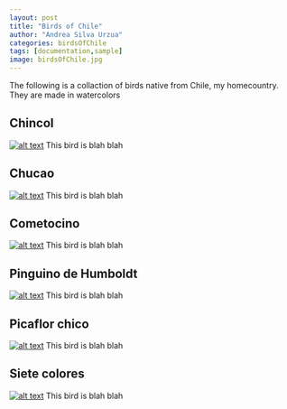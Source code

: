 ```yaml
---
layout: post
title: "Birds of Chile"
author: "Andrea Silva Urzua"
categories: birdsOfChile
tags: [documentation,sample]
image: birdsOfChile.jpg
---
```


The following is a collaction of birds native from Chile, my homecountry. They are made in watercolors

## Chincol
[![alt text](https://andreasilvau.github.io/assets/img/birds_chincol.jpg "Chincol")](https://andreasilvau.github.io/)
This bird is blah blah

## Chucao
[![alt text](https://andreasilvau.github.io/assets/img/birds_chucao.jpg "Chucao")](https://andreasilvau.github.io/)
This bird is blah blah

## Cometocino
[![alt text](https://andreasilvau.github.io/assets/img/birds_cometocino.jpg "Cometocino")](https://andreasilvau.github.io/)
This bird is blah blah

## Pinguino de Humboldt
[![alt text](https://andreasilvau.github.io/assets/img/birds_humboldt.jpg "Pinguino de Humboldt")](https://andreasilvau.github.io/)
This bird is blah blah

## Picaflor chico
[![alt text](https://andreasilvau.github.io/assets/img/birds_picaflorchico.jpg "Picaflor chico")](https://andreasilvau.github.io/)
This bird is blah blah

## Siete colores
[![alt text](https://andreasilvau.github.io/assets/img/birds_sietecolores.jpg "Siete colores")](https://andreasilvau.github.io/)
This bird is blah blah

